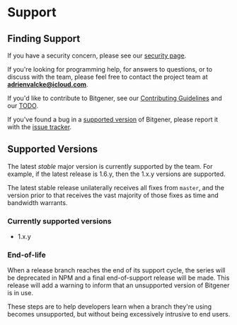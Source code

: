 # Support

## Finding Support
If you have a security concern,
please see our [security page](SECURITY.md).

If you're looking for programming help,
for answers to questions,
or to discuss with the team,
please feel free to contact the project team at **adrienvalcke@icloud.com**.

If you'd like to contribute to Bitgener,
see our [Contributing Guidelines](CONTRIBUTING.md)
and our [TODO](../TODO.md).

If you've found a bug in a [supported version](#supported-versions)
of Bitgener, please report it with the
[issue tracker](https://github.com/elysiumphase/bitgener/issues).

## Supported Versions
The latest *stable* major version is currently supported by the team.
For example, if the latest release is 1.6.y, then the 1.x.y versions are supported.

The latest stable release unilaterally receives all fixes from `master`,
and the version prior to that receives the vast majority of those fixes
as time and bandwidth warrants.

### Currently supported versions

- 1.x.y

### End-of-life
When a release branch reaches the end of its support cycle, the series
will be deprecated in NPM and a final end-of-support release will be
made. This release will add a warning to inform that an unsupported
version of Bitgener is in use.

These steps are to help developers learn when a branch they're
using becomes unsupported, but without being excessively intrusive
to end users.
